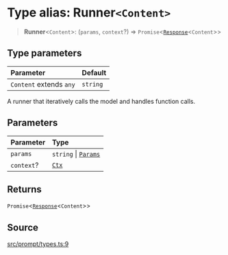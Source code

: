 # Type alias: Runner`<Content>`

> **Runner**\<`Content`\>: (`params`, `context`?) => `Promise`\<[`Response`](../namespaces/Runner/type-aliases/Response.md)\<`Content`\>\>

## Type parameters

| Parameter | Default |
| :------ | :------ |
| `Content` extends `any` | `string` |

A runner that iteratively calls the model and handles function calls.

## Parameters

| Parameter | Type |
| :------ | :------ |
| `params` | `string` \| [`Params`](../namespaces/Runner/type-aliases/Params.md) |
| `context`? | [`Ctx`](../../Model/type-aliases/Ctx.md) |

## Returns

`Promise`\<[`Response`](../namespaces/Runner/type-aliases/Response.md)\<`Content`\>\>

## Source

[src/prompt/types.ts:9](https://github.com/colelawrence/dexter/blob/6b94c49/src/prompt/types.ts#L9)
